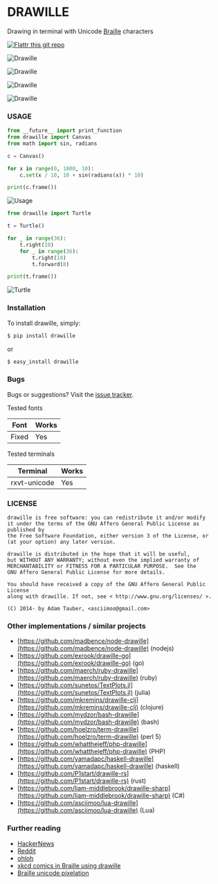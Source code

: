 DRAWILLE
========


Drawing in terminal with Unicode [Braille][] characters

[Braille]: http://en.wikipedia.org/wiki/Braille

[![Flattr this git repo](http://api.flattr.com/button/flattr-badge-large.png)](https://flattr.com/submit/auto?user_id=asciimoo&url=https://github.com/asciimoo/drawille&title=drawille&language=&tags=github&category=software)

![Drawille](docs/images/drawille_01.png)

![Drawille](docs/images/xkcd.png)

![Drawille](docs/images/sine_tracking.gif)

![Drawille](docs/images/rotating_cube.gif)


### USAGE

```python
from __future__ import print_function
from drawille import Canvas
from math import sin, radians

c = Canvas()

for x in range(0, 1800, 10):
    c.set(x / 10, 10 + sin(radians(x)) * 10)

print(c.frame())
```

![Usage](docs/images/usage.png)

```python
from drawille import Turtle

t = Turtle()

for _ in range(36):
    t.right(10)
    for _ in range(36):
        t.right(10)
        t.forward(8)

print(t.frame())
```

![Turtle](docs/images/turtle.png)


### Installation

To install drawille, simply:

```bash
$ pip install drawille
```

or

```bash
$ easy_install drawille
```


### Bugs

Bugs or suggestions? Visit the [issue tracker](https://github.com/asciimoo/drawille/issues).


Tested fonts

| Font  | Works |
| ----- | ----- |
| Fixed | Yes   |


Tested terminals

| Terminal     | Works |
| ------------ | ----- |
| rxvt-unicode | Yes   |



### LICENSE

```
drawille is free software: you can redistribute it and/or modify
it under the terms of the GNU Affero General Public License as published by
the Free Software Foundation, either version 3 of the License, or
(at your option) any later version.

drawille is distributed in the hope that it will be useful,
but WITHOUT ANY WARRANTY; without even the implied warranty of
MERCHANTABILITY or FITNESS FOR A PARTICULAR PURPOSE.  See the
GNU Affero General Public License for more details.

You should have received a copy of the GNU Affero General Public License
along with drawille. If not, see < http://www.gnu.org/licenses/ >.

(C) 2014- by Adam Tauber, <asciimoo@gmail.com>
```


### Other implementations / similar projects

 * [https://github.com/madbence/node-drawille](https://github.com/madbence/node-drawille) (nodejs)
 * [https://github.com/exrook/drawille-go](https://github.com/exrook/drawille-go) (go)
 * [https://github.com/maerch/ruby-drawille](https://github.com/maerch/ruby-drawille) (ruby)
 * [https://github.com/sunetos/TextPlots.jl](https://github.com/sunetos/TextPlots.jl) (julia)
 * [https://github.com/mkremins/drawille-clj](https://github.com/mkremins/drawille-clj) (clojure)
 * [https://github.com/mydzor/bash-drawille](https://github.com/mydzor/bash-drawille) (bash)
 * [https://github.com/hoelzro/term-drawille](https://github.com/hoelzro/term-drawille) (perl 5)
 * [https://github.com/whatthejeff/php-drawille](https://github.com/whatthejeff/php-drawille) (PHP)
 * [https://github.com/yamadapc/haskell-drawille](https://github.com/yamadapc/haskell-drawille) (haskell)
 * [https://github.com/P1start/drawille-rs](https://github.com/P1start/drawille-rs) (rust)
 * [https://github.com/liam-middlebrook/drawille-sharp](https://github.com/liam-middlebrook/drawille-sharp) (C#)
 * [https://github.com/asciimoo/lua-drawille](https://github.com/asciimoo/lua-drawille) (Lua)


### Further reading

 * [HackerNews](https://news.ycombinator.com/item?id=7776112)
 * [Reddit](http://www.reddit.com/r/programming/comments/263opn/drawille_pixel_graphics_in_a_terminal_using/)
 * [ohloh](http://www.ohloh.net/p/drawille)
 * [xkcd comics in Braille using drawille](http://blog.yjl.im/2014/04/xkcd-comics-in-braille-using-drawille.html)
 * [Braille unicode pixelation](http://blog.jverkamp.com/2014/05/30/braille-unicode-pixelation/)
